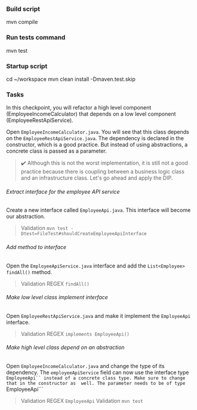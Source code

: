 ### Build script

mvn compile

### Run tests command

mvn test

### Startup script

cd ~/workspace
mvn clean install -Dmaven.test.skip

### Tasks

In this checkpoint, you will refactor a high level component (EmployeeIncomeCalculator) that depends on a low level
component (EmployeeRestApiService). 

Open ```EmployeeIncomeCalculator.java```. You will see that this class depends on the ```EmployeeRestApiService.java```.
The dependency is declared in the constructor, which is a good practice. But instead of using abstractions, a concrete class
is passed as a parameter.


> ✔️ Although this is not the worst implementation, it is still not a good practice because there is coupling between a
> business logic class and an infrastructure class. Let's go ahead and apply the DIP.

###### Extract interface for the employee API service

Create a new interface called ```EmployeeApi.java```. This interface will become our abstraction. 

> Validation ```mvn test -Dtest=FileTest#shouldCreateEmployeeApiInterface```

###### Add method to interface

Open the ```EmployeeApiService.java``` interface and add the ```List<Employee> findAll()``` method.

> Validation REGEX ```findAll()```

###### Make low level class implement interface

Open ```EmployeeRestApiService.java``` and make it implement the ```EmployeeApi``` interface.

> Validation REGEX ```implements EmployeeApi()```

###### Make high level class depend on an abstraction

Open ```EmployeeIncomeCalculator.java``` and change the type of its dependency. The ```employeeApiService``` field can now
use the interface type ```EmployeeApi`` instead of a concrete class type. Make sure to change that in the constructor as 
well. The parameter needs to be of type ```EmployeeApi```

> Validation REGEX ```EmployeeApi```
> Validation ```mvn test```
